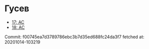 # Гусев
- [17: AC](17.md)
- [18: AC](18.md)

Commit: f00745ea7d3789786ebc3b7d35ed688fc24da3f7
 fetched at: 20201014-103219
